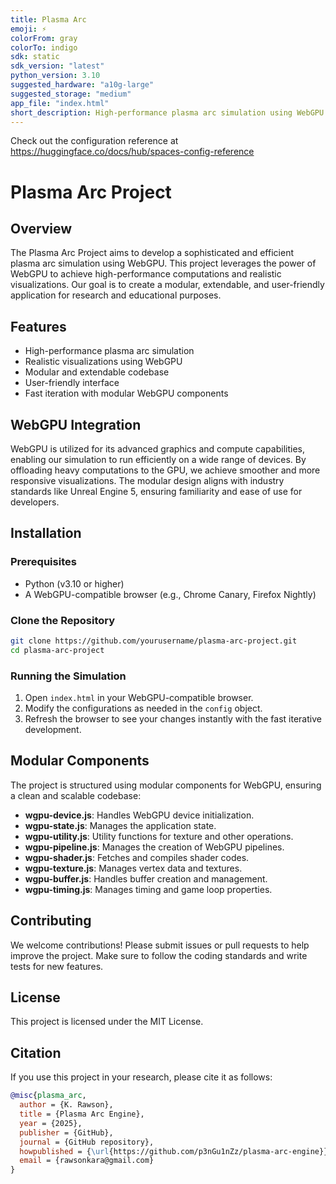 ```yaml
---
title: Plasma Arc
emoji: ⚡
colorFrom: gray
colorTo: indigo
sdk: static
sdk_version: "latest"
python_version: 3.10
suggested_hardware: "a10g-large"
suggested_storage: "medium"
app_file: "index.html"
short_description: High-performance plasma arc simulation using WebGPU.
---
```


Check out the configuration reference at https://huggingface.co/docs/hub/spaces-config-reference

# Plasma Arc Project

## Overview
The Plasma Arc Project aims to develop a sophisticated and efficient plasma arc simulation using WebGPU. This project leverages the power of WebGPU to achieve high-performance computations and realistic visualizations. Our goal is to create a modular, extendable, and user-friendly application for research and educational purposes.

## Features
- High-performance plasma arc simulation
- Realistic visualizations using WebGPU
- Modular and extendable codebase
- User-friendly interface
- Fast iteration with modular WebGPU components

## WebGPU Integration
WebGPU is utilized for its advanced graphics and compute capabilities, enabling our simulation to run efficiently on a wide range of devices. By offloading heavy computations to the GPU, we achieve smoother and more responsive visualizations. The modular design aligns with industry standards like Unreal Engine 5, ensuring familiarity and ease of use for developers.

## Installation

### Prerequisites
- Python (v3.10 or higher)
- A WebGPU-compatible browser (e.g., Chrome Canary, Firefox Nightly)

### Clone the Repository
```bash
git clone https://github.com/yourusername/plasma-arc-project.git
cd plasma-arc-project
```

### Running the Simulation
1. Open `index.html` in your WebGPU-compatible browser.
2. Modify the configurations as needed in the `config` object.
3. Refresh the browser to see your changes instantly with the fast iterative development.

## Modular Components
The project is structured using modular components for WebGPU, ensuring a clean and scalable codebase:
- **wgpu-device.js**: Handles WebGPU device initialization.
- **wgpu-state.js**: Manages the application state.
- **wgpu-utility.js**: Utility functions for texture and other operations.
- **wgpu-pipeline.js**: Manages the creation of WebGPU pipelines.
- **wgpu-shader.js**: Fetches and compiles shader codes.
- **wgpu-texture.js**: Manages vertex data and textures.
- **wgpu-buffer.js**: Handles buffer creation and management.
- **wgpu-timing.js**: Manages timing and game loop properties.

## Contributing
We welcome contributions! Please submit issues or pull requests to help improve the project. Make sure to follow the coding standards and write tests for new features.

## License
This project is licensed under the MIT License.

## Citation
If you use this project in your research, please cite it as follows:

```bibtex
@misc{plasma_arc,
  author = {K. Rawson},
  title = {Plasma Arc Engine},
  year = {2025},
  publisher = {GitHub},
  journal = {GitHub repository},
  howpublished = {\url{https://github.com/p3nGu1nZz/plasma-arc-engine}},
  email = {rawsonkara@gmail.com}
}
```
